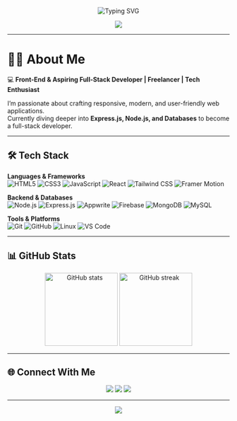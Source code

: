 <!-- Typing SVG -->
<p align="center">
  <img src="https://readme-typing-svg.herokuapp.com?font=Fira+Code&size=24&duration=3000&pause=1000&color=38B2AC&center=true&vCenter=true&width=600&lines=Hi+There!+👋;I'm+Muhammad+Sohaib;Full-Stack+Developer;Freelancer+%7C+Tech+Enthusiast;Always+Learning+New+Things" alt="Typing SVG" />
</p>

<!-- Wave Banner -->
<p align="center">
  <img src="https://capsule-render.vercel.app/api?type=waving&color=0:38B2AC,100:4C51BF&height=200&section=header&text=Muhammad%20Sohaib&fontSize=40&fontColor=fff&animation=fadeIn&fontAlignY=35" />
</p>

---

# 👨‍💻 About Me  

💻 **Front-End & Aspiring Full-Stack Developer | Freelancer | Tech Enthusiast**  

I’m passionate about crafting responsive, modern, and user-friendly web applications.  
Currently diving deeper into **Express.js, Node.js, and Databases** to become a full-stack developer.  

---

## 🛠️ Tech Stack  

**Languages & Frameworks**  
![HTML5](https://img.shields.io/badge/HTML5-E34F26?style=for-the-badge&logo=html5&logoColor=fff)
![CSS3](https://img.shields.io/badge/CSS3-1572B6?style=for-the-badge&logo=css3&logoColor=fff)
![JavaScript](https://img.shields.io/badge/JavaScript-F7DF1E?style=for-the-badge&logo=javascript&logoColor=000)
![React](https://img.shields.io/badge/React-61DBFB?style=for-the-badge&logo=react&logoColor=000)
![Tailwind CSS](https://img.shields.io/badge/Tailwind_CSS-38B2AC?style=for-the-badge&logo=tailwind-css&logoColor=fff)
![Framer Motion](https://img.shields.io/badge/Framer_Motion-0055FF?style=for-the-badge&logo=framer&logoColor=fff)

**Backend & Databases**  
![Node.js](https://img.shields.io/badge/Node.js-339933?style=for-the-badge&logo=node.js&logoColor=fff)
![Express.js](https://img.shields.io/badge/Express.js-000000?style=for-the-badge&logo=express&logoColor=fff)
![Appwrite](https://img.shields.io/badge/Appwrite-F02E65?style=for-the-badge&logo=appwrite&logoColor=fff)
![Firebase](https://img.shields.io/badge/Firebase-FFCA28?style=for-the-badge&logo=firebase&logoColor=000)
![MongoDB](https://img.shields.io/badge/MongoDB-47A248?style=for-the-badge&logo=mongodb&logoColor=fff)
![MySQL](https://img.shields.io/badge/MySQL-4479A1?style=for-the-badge&logo=mysql&logoColor=fff)

**Tools & Platforms**  
![Git](https://img.shields.io/badge/Git-F05032?style=for-the-badge&logo=git&logoColor=fff)
![GitHub](https://img.shields.io/badge/GitHub-181717?style=for-the-badge&logo=github&logoColor=fff)
![Linux](https://img.shields.io/badge/Linux-FCC624?style=for-the-badge&logo=linux&logoColor=000)
![VS Code](https://img.shields.io/badge/VS_Code-007ACC?style=for-the-badge&logo=visual-studio-code&logoColor=fff)

---

## 📊 GitHub Stats
<p align="center">
  <img src="https://github-readme-stats.vercel.app/api?username=msohaaib&show_icons=true&theme=tokyonight" alt="GitHub stats" height="165"/>
  <img src="https://github-readme-streak-stats.herokuapp.com/?user=msohaaib&theme=tokyonight" alt="GitHub streak" height="165"/>
</p>

---

## 🌐 Connect With Me  
<p align="center">
  <a href="https://github.com/msohaaib"><img src="https://img.shields.io/badge/GitHub-181717?style=for-the-badge&logo=github&logoColor=fff"/></a>
  <a href="https://www.linkedin.com/in/"><img src="https://img.shields.io/badge/LinkedIn-0077B5?style=for-the-badge&logo=linkedin&logoColor=fff"/></a>
  <a href="mailto:msohaaib@gmail.com"><img src="https://img.shields.io/badge/Gmail-D14836?style=for-the-badge&logo=gmail&logoColor=fff"/></a>
</p>

---

<!-- Footer Wave -->
<p align="center">
  <img src="https://capsule-render.vercel.app/api?type=waving&color=0:4C51BF,100:38B2AC&height=100&section=footer"/>
</p>
